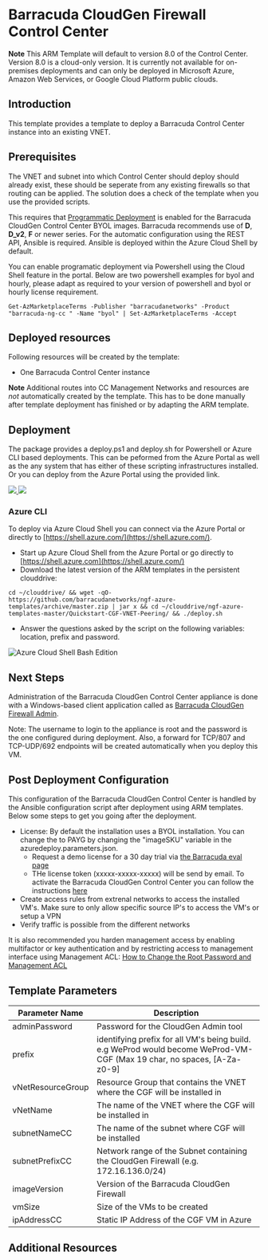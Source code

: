 # Barracuda CloudGen Firewall Control Center 

**Note** This ARM Template will default to version 8.0 of the Control Center. Version 8.0 is a cloud-only version. It is currently not available for on-premises deployments and can only be deployed in Microsoft Azure, Amazon Web Services, or Google Cloud Platform public clouds.

## Introduction


This template provides a template to deploy a Barracuda Control Center instance into an existing VNET. 

## Prerequisites

The VNET and subnet into which Control Center should deploy should already exist, these should be seperate from any existing firewalls so that routing can be applied.
The solution does a check of the template when you use the provided scripts.

This requires that [Programmatic Deployment](https://azure.microsoft.com/en-us/blog/working-with-marketplace-images-on-azure-resource-manager/) is enabled for the Barracuda CloudGen Control Center BYOL images. Barracuda recommends use of **D**, **D_v2**, **F** or newer series. For the automatic configuration using the REST API, Ansible is required. Ansible is deployed within the Azure Cloud Shell by default.

You can enable programatic deployment via Powershell using the Cloud Shell feature in the portal. Below are two powershell examples for byol and hourly, please adapt as required to your version of powershell and byol or hourly license requirement.

`Get-AzMarketplaceTerms -Publisher "barracudanetworks" -Product "barracuda-ng-cc " -Name "byol" | Set-AzMarketplaceTerms -Accept`


## Deployed resources

Following resources will be created by the template:
- One Barracuda Control Center instance

**Note** Additional routes into CC Management Networks and resources are *not* automatically created by the template. This has to be done manually after template deployment has finished or by adapting the ARM template.

## Deployment

The package provides a deploy.ps1 and deploy.sh for Powershell or Azure CLI based deployments. This can be peformed from the Azure Portal as well as the any system that has either of these scripting infrastructures installed. Or you can deploy from the Azure Portal using the provided link.

<a href="https://portal.azure.com/#create/Microsoft.Template/uri/https%3A%2F%2Fraw.githubusercontent.com%2Fbarracudanetworks%2Fngf-azure-templates%2Fmaster%2Fcontrib%2FCGF-Custom-ControlCenter%2Fazuredeploy.json" target="_blank">
    <img src="http://azuredeploy.net/deploybutton.png"/>
</a>
<a href="http://armviz.io/#/?load=https%3A%2F%2Fraw.githubusercontent.com%2Fbarracudanetworks%2Fngf-azure-templates%2Fmaster%2Fcontrib%2FCGF-Custom-ControlCenter%2Fazuredeploy.json" target="_blank">
    <img src="http://armviz.io/visualizebutton.png"/>
</a>

### Azure CLI

To deploy via Azure Cloud Shell you can connect via the Azure Portal or directly to [https://shell.azure.com/](https://shell.azure.com/). 

- Start up Azure Cloud Shell from the Azure Portal or go directly to [https://shell.azure.com](https://shell.azure.com/)
- Download the latest version of the ARM templates in the persistent clouddrive:

`cd ~/clouddrive/ && wget -qO- https://github.com/barracudanetworks/ngf-azure-templates/archive/master.zip | jar x && cd ~/clouddrive/ngf-azure-templates-master/Quickstart-CGF-VNET-Peering/ && ./deploy.sh`

- Answer the questions asked by the script on the following variables: location, prefix and password.

![Azure Cloud Shell Bash Edition](images/azurecloudshell1.png)

## Next Steps

Administration of the Barracuda CloudGen Control Center appliance is done with a Windows-based client application called as [Barracuda CloudGen Firewall Admin](https://dlportal.barracudanetworks.com/#/search).

Note: The username to login to the appliance is root and the password is the one configured during deployment. Also, a forward for TCP/807 and TCP-UDP/692 endpoints will be created automatically when you deploy this VM.

## Post Deployment Configuration

This configuration of the Barracuda CloudGen Control Center is handled by the Ansible configuration script after deployment using ARM templates. Below some steps to get you going after the deployment.

- License: By default the installation uses a BYOL installation. You can change the to PAYG by changing the "imageSKU" variable in the azuredeploy.parameters.json.
  - Request a demo license for a 30 day trial via [the Barracuda eval page](https://www.barracuda.com/download/products/)
  - THe license token (xxxxx-xxxxx-xxxxx) will be send by email. To activate the Barracuda CloudGen Control Center you can follow the instructions [here](https://campus.barracuda.com/product/cloudgenfirewall/doc/96026654/)
- Create access rules from extrenal networks to access the installed VM's. Make sure to only allow specific source IP's to access the VM's or setup a VPN
- Verify traffic is possible from the different networks 

It is also recommended you harden management access by enabling multifactor or key authentication and by restricting access to management interface using Management ACL: [How to Change the Root Password and Management ACL](https://campus.barracuda.com/product/cloudgenfirewall/doc/96026575/)

## Template Parameters
| Parameter Name | Description
|---|---
adminPassword | Password for the CloudGen Admin tool 
prefix | identifying prefix for all VM's being build. e.g WeProd would become WeProd-VM-CGF (Max 19 char, no spaces, [A-Za-z0-9]
vNetResourceGroup | Resource Group that contains the VNET where the CGF will be installed in
vNetName | The name of the VNET where the CGF will be installed in
subnetNameCC | The name of the subnet where CGF will be installed
subnetPrefixCC | Network range of the Subnet containing the CloudGen Firewall (e.g. 172.16.136.0/24)
imageVersion | Version of the Barracuda CloudGen Firewall
vmSize | Size of the VMs to be created
ipAddressCC | Static IP Address of the CGF VM in Azure



## Additional Resources


